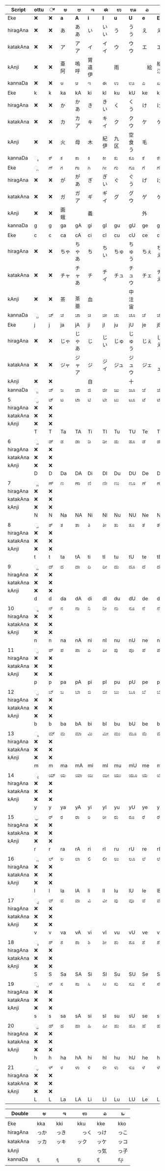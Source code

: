 
| **Script** | **ottu** | **್**  | **ಅ** | **ಆ** | **ಇ** | **ಈ** | **ಉ** | **ಊ** | **ಎ** | **ಏ** | **ಒ** | **ಓ** |
|------------|---------------|-------|-------|-------|-------|-------|-------|-------|-------|-------|-------|-------|
| Eke        | ❌            | ❌    | **a** | **A** | **i** | **I** | **u** | **U** | **e** | **E** | **o** | **O** |
| hiragAna   | ❌            | ❌    | あ    | ああ   | い     | いい   | う    | うう   | え    | ええ   | お    | おお   |
| katakAna   | ❌            | ❌    | ア    | アア   | イ     | イイ   | ウ    | ウウ   | エ    | エエ   | オ    | オオ   |
| kAnji      | ❌            | ❌    |亜 阿|嗚呼|胃 違 伊|  | 雨 |   |　絵  | 絵　江| |　大　|
| kannaDa    | ❌            | ❌    | ಅ    | ಆ     | ಇ     | ಈ    | ಉ    | ಊ    | ಎ    | ಏ     | ಒ    | ಓ     |
| | | | | | | | | | | | |
| Eke        | k             | k     | ka    | kA    | ki    | kI    | ku    | kU    | ke    | kE    | ko    | kO    |
| hiragAna   | ❌            | ❌    | か    | かあ   | き     | きい   | く    | くう   | け    | けえ   | こ    | こお   |
| katakAna   | ❌            | ❌    | カ    | カア   | キ     | キイ   | ク    | クウ   | ケ    | ケエ   | コ    | コオ   |
| kAnji      | ❌            | ❌    | 火    | 母     | 木    |  紀伊   | 九 区 | 空 食う | 毛　| | 子    ||
| kannaDa    | ್ಕ            | ಕ್     | ಕ     | ಕಾ    | ಕಿ     | ಕೀ    | ಕು    | ಕೂ    | ಕೆ    | ಕೇ     | ಕೊ    | ಕೋ     |
| | | | | | | | | | | | |
| Eke        | ್ಗ            | ಗ್     | ಗ     | ಗಾ    | ಗಿ     | ಗೀ    | ಗು    | ಗೂ    | ಗೆ    | ಗೇ     | ಗೊ    | ಗೋ     |
| hiragAna   | ❌            | ❌    | が    | があ   | ぎ     | ぎい   | ぐ    | ぐう   | げ    | げえ   | ご    | ごお   |
| katakAna   | ❌            | ❌    | ガ   | ガア    | ギ    | ギイ   | グ   | グウ    | ゲ   | ゲエ    | ゴ    | ゴオ   |
| kAnji      | ❌            | ❌    | 画  蛾 |       | 義    |       |       |       | 外    |       | 五     |       |
| kannaDa    | g             | g     | ga    | gA    | gi     | gI    | gu    | gU    | ge    | gE     | go    | gO    |
| | | | | | | | | | | | |
| Eke        | c             | c     | ca    | cA    | ci     | cI    | cu    | cU    | ce    | cE     | co    | cO    |
| hiragAna   | ❌            | ❌    | ちゃ   | ちゃあ  | ち    | ちい    | ちゅ  | ちゅう   | ちぇ   | ちぇえ   | ちょ   | ちょお   |
| katakAna   | ❌            | ❌    | チャ  | チャあ  | チ    | チイ    | チュ  | チュウ   | チェ  | チェえ   | チョ  | チョお   |
| kAnji      | ❌            | ❌    | 茶      |　茶亜 |   血    |      |    | 中 注 宙 |    |     |       |       |
| kannaDa    | ್ಚ            | ಚ್     | ಚ     | ಚಾ    | ಚಿ     | ಚೀ    | ಚು    | ಚೂ    | ಚೆ    | ಚೇ     | ಚೊ    | ಚೋ     |
| | | | | | | | | | | | |
| Eke           | j           | j    | ja    | jA    | ji     | jI    | ju    | jU    | je    | jE     | jo    | jO    |
| hiragAna   | ❌          | ❌    | じゃ | じゃあ | じ | じい | じゅ | じゅう  | じぇ |  じぇえ | じょ | じょお |
| katakAna   | ❌          | ❌    | ジャ　| ジャア | ジ | ジイ | ジュ　| ジュウ| ジェ | 　ジェエ | ジョ| ジョオ |
| kAnji      | ❌          | ❌    |    |  | 自　| |  | 十 |   |  | 女 |   |
| kannaDa    | ್ಜ            | ಜ್     | ಜ     | ಜಾ    | ಜಿ     | ಜೀ    | ಜು    | ಜೂ    | ಜೆ    | ಜೇ     | ಜೊ    | ಜೋ     |
| | | | | | | | | | | | |
| 5          | ್ಟ            | ಟ್     | ಟ     | ಟಾ    | ಟಿ     | ಟೀ    | ಟು    | ಟೂ    | ಟೆ    | ಟೇ     | ಟೊ    | ಟೋ     |
| hiragAna   | ❌            | ❌    |       |       |       |       |       |       |       |       |       |       |
| katakAna   | ❌            | ❌    |       |       |       |       |       |       |       |       |       |       |
| kAnji      | ❌            | ❌    |       |       |       |       |       |       |       |       |       |       |
|            | T             | T     | Ta    | TA    | Ti     | TI    | Tu    | TU    | Te    | TE     | To    | TO    |
| | | | | | | | | | | | |
| 6          | ್ಡ            | ಡ್     | ಡ     | ಡಾ    | ಡಿ     | ಡೀ    | ಡು    | ಡೂ    | ಡೆ    | ಡೇ     | ಡೊ    | ಡೋ     |
| hiragAna   | ❌            | ❌    |       |       |       |       |       |       |       |       |       |       |
| katakAna   | ❌            | ❌    |       |       |       |       |       |       |       |       |       |       |
| kAnji      | ❌            | ❌    |       |       |       |       |       |       |       |       |       |       |
|            | D             | D     | Da    | DA    | Di     | DI    | Du    | DU    | De    | DE     | Do    | DO    |
| | | | | | | | | | | | |
| 7          | ್ಣ            | ಣ್     | ಣ     | ಣಾ    | ಣಿ     | ಣೀ    | ಣು    | ಣೂ    | ಣೆ    | ಣೇ     | ಣೊ    | ಣೋ     |
| hiragAna   | ❌            | ❌    |       |       |       |       |       |       |       |       |       |       |
| katakAna   | ❌            | ❌    |       |       |       |       |       |       |       |       |       |       |
| kAnji      | ❌            | ❌    |       |       |       |       |       |       |       |       |       |       |
|            | N             | N     | Na    | NA    | Ni     | NI    | Nu    | NU    | Ne    | NE     | No    | NO    |
| | | | | | | | | | | | |
| 8          | ್ತ            | ತ್     | ತ     | ತಾ    | ತಿ     | ತೀ    | ತು    | ತೂ    | ತೆ    | ತೇ     | ತೊ    | ತೋ     |
| hiragAna   | ❌            | ❌    |       |       |       |       |       |       |       |       |       |       |
| katakAna   | ❌            | ❌    |       |       |       |       |       |       |       |       |       |       |
| kAnji      | ❌            | ❌    |       |       |       |       |       |       |       |       |       |       |
|            | t             | t     | ta    | tA    | ti     | tI    | tu    | tU    | te    | tE     | to    | tO    |
| | | | | | | | | | | | |
| 9          | ್ದ            | ದ್     | ದ     | ದಾ    | ದಿ     | ದೀ    | ದು    | ದೂ    | ದೆ    | ದೇ     | ದೊ    | ದೋ     |
| hiragAna   | ❌            | ❌    |       |       |       |       |       |       |       |       |       |       |
| katakAna   | ❌            | ❌    |       |       |       |       |       |       |       |       |       |       |
| kAnji      | ❌            | ❌    |       |       |       |       |       |       |       |       |       |       |
|            | d             | d     | da    | dA    | di     | dI    | du    | dU    | de    | dE     | do    | dO    |
| | | | | | | | | | | | |
| 10         | ್ನ            | ನ್     | ನ     | ನಾ    | ನಿ     | ನೀ    | ನು    | ನೂ    | ನೆ    | ನೇ     | ನೊ    | ನೋ     |
| hiragAna   | ❌            | ❌    |       |       |       |       |       |       |       |       |       |       |
| katakAna   | ❌            | ❌    |       |       |       |       |       |       |       |       |       |       |
| kAnji      | ❌            | ❌    |       |       |       |       |       |       |       |       |       |       |
|            | n             | n     | na    | nA    | ni     | nI    | nu    | nU    | ne    | nE     | no    | nO    |
| | | | | | | | | | | | |
| 11         | ್ಪ            | ಪ್     | ಪ     | ಪಾ    | ಪಿ     | ಪೀ    | ಪು    | ಪೂ    | ಪೆ    | ಪೇ     | ಪೊ    | ಪೋ     |
| hiragAna   | ❌            | ❌    |       |       |       |       |       |       |       |       |       |       |
| katakAna   | ❌            | ❌    |       |       |       |       |       |       |       |       |       |       |
| kAnji      | ❌            | ❌    |       |       |       |       |       |       |       |       |       |       |
|            | p             | p     | pa    | pA    | pi     | pI    | pu    | pU    | pe    | pE     | po    | pO    |
| | | | | | | | | | | | |
| 12         | ್ಬ            | ಬ್     | ಬ     | ಬಾ    | ಬಿ     | ಬೀ    | ಬು    | ಬೂ    | ಬೆ    | ಬೇ     | ಬೊ    | ಬೋ     |
| hiragAna   | ❌            | ❌    |       |       |       |       |       |       |       |       |       |       |
| katakAna   | ❌            | ❌    |       |       |       |       |       |       |       |       |       |       |
| kAnji      | ❌            | ❌    |       |       |       |       |       |       |       |       |       |       |
|            | b             | b     | ba    | bA    | bi     | bI    | bu    | bU    | be    | bE     | bo    | bO    |
| | | | | | | | | | | | |
| 13         | ್ಮ            | ಮ್     | ಮ     | ಮಾ    | ಮಿ     | ಮೀ    | ಮು    | ಮೂ    | ಮೆ    | ಮೇ     | ಮೊ    | ಮೋ     |
| hiragAna   | ❌            | ❌    |       |       |       |       |       |       |       |       |       |       |
| katakAna   | ❌            | ❌    |       |       |       |       |       |       |       |       |       |       |
| kAnji      | ❌            | ❌    |       |       |       |       |       |       |       |       |       |       |
|            | m             | m     | ma    | mA    | mi     | mI    | mu    | mU    | me    | mE     | mo    | mO    |
| | | | | | | | | | | | |
| 14         | ್ಯ            | ಯ್     | ಯ     | ಯಾ    | ಯಿ     | ಯೀ    | ಯು    | ಯೂ    | ಯೆ    | ಯೇ     | ಯೊ    | ಯೋ     |
| hiragAna   | ❌            | ❌    |       |       |       |       |       |       |       |       |       |       |
| katakAna   | ❌            | ❌    |       |       |       |       |       |       |       |       |       |       |
| kAnji      | ❌            | ❌    |       |       |       |       |       |       |       |       |       |       |
|            | y             | y     | ya    | yA    | yi     | yI    | yu    | yU    | ye    | yE     | yo    | yO    |
| | | | | | | | | | | | |
| 15         | ್ರ            | ರ್     | ರ     | ರಾ    | ರಿ     | ರೀ    | ರು    | ರೂ    | ರೆ    | ರೇ     | ರೊ    | ರೋ     |
| hiragAna   | ❌            | ❌    |       |       |       |       |       |       |       |       |       |       |
| katakAna   | ❌            | ❌    |       |       |       |       |       |       |       |       |       |       |
| kAnji      | ❌            | ❌    |       |       |       |       |       |       |       |       |       |       |
|            | r             | r     | ra    | rA    | ri     | rI    | ru    | rU    | re    | rE     | ro    | rO    |
| | | | | | | | | | | | |
| 16         | ್ಲ            | ಲ್     | ಲ     | ಲಾ    | ಲಿ     | ಲೀ    | ಲು    | ಲೂ    | ಲೆ    | ಲೇ     | ಲೊ    | ಲೋ     |
| hiragAna   | ❌            | ❌    |       |       |       |       |       |       |       |       |       |       |
| katakAna   | ❌            | ❌    |       |       |       |       |       |       |       |       |       |       |
| kAnji      | ❌            | ❌    |       |       |       |       |       |       |       |       |       |       |
|            | l             | l     | la    | lA    | li     | lI    | lu    | lU    | le    | lE     | lo    | lO   |
| | | | | | | | | | | | |
| 17      | ್ವ            | ವ್    | ವ     | ವಾ    | ವಿ     | ವೀ    | ವು     | ವೂ    | ವೆ     | ವೇ    | ವೊ     | ವೋ     |
| hiragAna | ❌            | ❌   | | | | | | | | | | |
| katakAna | ❌            | ❌    | | | | | | | | | | |
| kAnji    | ❌            | ❌   | | | | | | | | | | |
|         | v             | v     | va    | vA    | vi    | vI    | vu    | vU    | ve    | vE    | vo    | vO    |
| | | | | | | | | | | | | |
| 18      | ್ಶ            | ಶ್    | ಶ     | ಶಾ    | ಶಿ     | ಶೀ    | ಶು     | ಶೂ    | ಶೆ     | ಶೇ    | ಶೊ     | ಶೋ     |
| hiragAna | ❌            | ❌   | | | | | | | | | | |
| katakAna | ❌            | ❌    | | | | | | | | | | |
| kAnji    | ❌            | ❌   | | | | | | | | | | |
|         | S             | S     | Sa    | SA    | Si    | SI    | Su    | SU    | Se    | SE    | So    | SO    |
| | | | | | | | | | | | | |
| 19      | ್ಸ            | ಸ್    | ಸ     | ಸಾ    | ಸಿ     | ಸೀ    | ಸು     | ಸೂ    | ಸೆ     | ಸೇ    | ಸೊ     | ಸೋ     |
| hiragAna | ❌            | ❌   | | | | | | | | | | |
| katakAna | ❌            | ❌    | | | | | | | | | | |
| kAnji    | ❌            | ❌   | | | | | | | | | | |
|         | s             | s     | sa    | sA    | si    | sI    | su    | sU    | se    | sE    | so    | sO    |
| | | | | | | | | | | | | |
| 20      | ್ಹ            | ಹ್    | ಹ     | ಹಾ    | ಹಿ     | ಹೀ    | ಹು     | ಹೂ    | ಹೆ     | ಹೇ    | ಹೊ     | ಹೋ     |
| hiragAna | ❌            | ❌   | | | | | | | | | | |
| katakAna | ❌            | ❌    | | | | | | | | | | |
| kAnji    | ❌            | ❌   | | | | | | | | | | |
|         | h             | h     | ha    | hA    | hi    | hI    | hu    | hU    | he    | hE    | ho    | hO    |
| | | | | | | | | | | | | |
| 21      | ್ಳ            | ಳ್    | ಳ     | ಳಾ    | ಳಿ     | ಳೀ    | ಳು     | ಳೂ    | ಳೆ     | ಳೇ    | ಳೊ     | ಳೋ     |
| hiragAna | ❌            | ❌   | | | | | | | | | | |
| katakAna | ❌            | ❌    | | | | | | | | | | |
| kAnji    | ❌            | ❌   | | | | | | | | | | |
|         | L             | L     | La    | LA    | Li    | LI    | Lu    | LU    | Le    | LE    | Lo    | LO    |



| **Double**  |  **ಅ** | **ಇ** | **ಉ**  | **ಎ**  | **ಒ** |
|---------|---------------|-------|-------|-------|-------|
| | | | | | |
| Eke 　　　| kka 　| kki  | kku  | kke  | kko  |
| hiragAna | っか  | っき   |　っく | っけ | っこ  |
| katakAna | ッカ  | ッキ  　| ック  | ッケ  | ッコ  |
| kAnji    |   　　|  　　　|   　　　|  っ気  　| っ子    |
| kannaDa  | ಕ್ಕ   | ಕ್ಕಿ   | ಕ್ಕು   | ಕ್ಕೆ  | ಕ್ಕೊ  |
| | | | | | |
